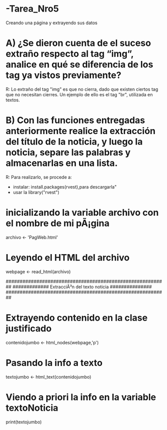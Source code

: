 # -Tarea_Nro5
Creando una página y extrayendo sus datos

#  A) ¿Se dieron cuenta de el suceso extraño respecto al tag “img”, analice en qué se diferencia de los tag ya vistos previamente?
R:  Lo extraño del tag "img" es que no cierra,  dado que existen ciertos tag  que no necesitan cierres. Un ejemplo de ello es el tag "br", utilizada en textos.

# B) Con las funciones entregadas anteriormente realice la extracción del título de la noticia, y luego la noticia, separe las palabras y almacenarlas en una lista.
R: Para realizarlo, se procede a:
- instalar: install.packages(rvest),para descargarla"
- usar la library("rvest")

# inicializando la variable archivo con el nombre de mi pÃ¡gina
archivo <- 'PagWeb.html'

# Leyendo el HTML del archivo
webpage <- read_html(archivo)

##########################################################
############# ExtracciÃ³n del texto noticia ###############
##########################################################

# Extrayendo contenido en la clase justificado
contenidojumbo <- html_nodes(webpage,'p')

# Pasando la info a texto
textojumbo <- html_text(contenidojumbo)

# Viendo a priori la info en la variable textoNoticia
print(textojumbo)

